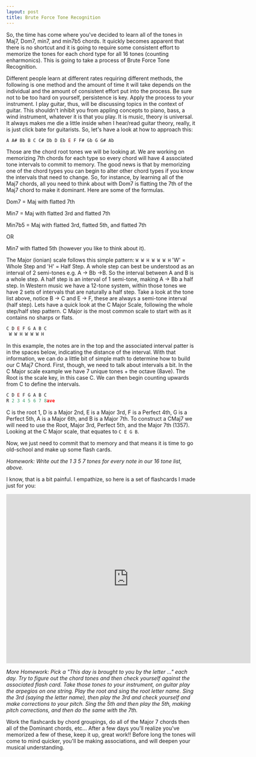 ```yaml
---
layout: post
title: Brute Force Tone Recognition
---
```


So, the time has come where you've decided to learn all of the tones in Maj7, Dom7, min7, and min7b5 chords.  It quickly becomes apparent that there is no shortcut and it is going to require some consistent effort to memorize the tones for each chord type for all 16 tones (counting enharmonics).  This is going to take a process of Brute Force Tone Recognition. <i class="fa fa-wrench" aria-hidden="true"></i>

Different people learn at different rates requiring different methods, the following is one method and the amount of time it will take depends on the individual and the amount of consistent effort put into the process.  Be sure not to be too hard on yourself, persistence is key.  Apply the process to your instrument.  I play guitar, thus, will be discussing topics in the context of guitar.  This shouldn't inhibit you from appling concepts to piano, bass, a wind instrument, whatever it is that you play.  It is music, theory is universal.  It always makes me die a little inside when I hear/read guitar theory, really, it is just click bate for guitarists.  So, let's have a look at how to approach this:

```javascript
A A# Bb B C C# Db D Eb E F F# Gb G G# Ab
```
Those are the chord root tones we will be looking at.  We are working on memorizing 7th chords for each type so every chord will have 4 associated tone intervals to commit to memory.  The good news is that by memorizing one of the chord types you can begin to alter other chord types if you know the intervals that need to change.  So, for instance, by learning all of the Maj7 chords, all you need to think about with Dom7 is flatting the 7th of the Maj7 chord to make it dominant.  Here are some of the formulas.

Dom7 = Maj with flatted 7th

Min7 = Maj with flatted 3rd and flatted 7th

Min7b5 = Maj with flatted 3rd, flatted 5th, and flatted 7th

OR

Min7 with flatted 5th (however you like to think about it).

The Major (ionian) scale follows this simple pattern: `W W H W W W H`  'W' = Whole Step and 'H' = Half Step.  A whole step can best be understood as an interval of 2 semi-tones e.g. A -> Bb ->B.  So the interval between A and B is a whole step.  A half step is an interval of 1 semi-tone, making A -> Bb a half step.  In Western music we have a 12-tone system, within those tones we have 2 sets of intervals that are naturally a half step.  Take a look at the tone list above, notice B -> C and E -> F, these are always a semi-tone interval (half step).  Lets have a quick look at the C Major Scale, following the whole step/half step pattern.  C Major is the most common scale to start with as it contains no sharps or flats.

```javascript
C D E F G A B C
 W W H W W W H
```
In this example, the notes are in the top and the associated interval patter is in the spaces below, indicating the distance of the interval.  With that information, we can do a little bit of simple math to determine how to build our C Maj7 Chord.  First, though, we need to talk about intervals a bit.  In the C Major scale example we have 7 unique tones + the octave (8ave).  The Root is the scale key, in this case C.  We can then begin counting upwards from C to define the intervals.

```javascript
C D E F G A B C
R 2 3 4 5 6 7 8ave
```
C is the root 1, D is a Major 2nd, E is a Major 3rd, F is a Perfect 4th, G is a Perfect 5th, A is a Major 6th, and B is a Major 7th.  To construct a CMaj7 we will need to use the Root, Major 3rd, Perfect 5th, and the Major 7th (1357).  Looking at the C Major scale, that equates to `C E G B`.

Now, we just need to commit that to memory and that means it is time to go old-school and make up some flash cards.

*Homework: Write out the 1 3 5 7 tones for every note in our 16 tone list, above.*

I know, that is a bit painful.  I empathize, so here is a set of flashcards I made just for you:
<div class="embed-responsive embed-responsive-1by1">
<iframe class="embed-responsive-item" src='https://www.flippity.net/fce.asp?k=1pvIoH8F3QOnvkQZIjdYNx0-eJE5Fov8V6dC_vsp0TUg' width='650' height='450' frameborder='0'></iframe>
</div>

*More Homework: Pick a "This day is brought to you by the letter ..." each day.  Try to figure out the chord tones and then check yourself against the associated flash card.  Take those tones to your instrument, on guitar play the arpegios on one string.  Play the root and sing the root letter name. Sing the 3rd (saying the letter name), then play the 3rd and check yourself and make corrections to your pitch.  Sing the 5th and then play the 5th, making pitch corrections, and then do the same with the 7th.*

Work the flashcards by chord groupings, do all of the Major 7 chords then all of the Dominant chords, etc...  After a few days you'll realize you've memorized a few of these, keep it up, great work!!  Before long the tones will come to mind quicker, you'll be making associations, and will deepen your musical understanding.